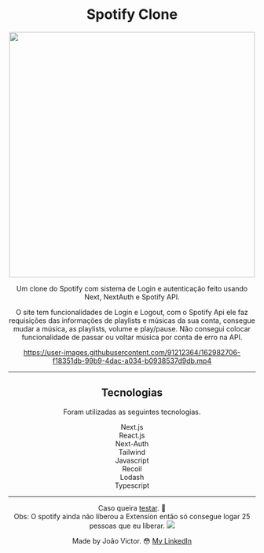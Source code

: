 <div align="center">
  <h1>Spotify Clone</h1>
  <image src="https://cdn.discordapp.com/attachments/958055531774361630/963161881848201356/unknown.png" style="width:500px;"/>
  
 

  <p>Um clone do Spotify com sistema de Login e autenticação feito usando Next, NextAuth e Spotify API.</p>
  <p>O site tem funcionalidades de Login e Logout, com o Spotify Api ele faz requisições das informações de playlists e músicas da sua conta, consegue mudar a música, as playlists, volume e play/pause. Não consegui colocar funcionalidade de passar ou voltar música por conta de erro na API.</p>
  
  
  

https://user-images.githubusercontent.com/91212364/162982706-f18351db-99b9-4dac-a034-b0938537d9db.mp4


  <hr/>
   <div>
     <h2>Tecnologias</h2>
     <p>Foram utilizadas as seguintes tecnologias.</p>
     <span>Next.js</span><br>
     <span>React.js</span><br>
     <span>Next-Auth</span><br>
     <span>Tailwind</span><br>
     <span>Javascript</span><br>
     <span>Recoil</span><br>
     <span>Lodash</span><br>
     <span>Typescript</span><br>
   </div>
  <hr/>
  
Caso queira [testar](jvspotify-clone.vercel.app). 🔧<br>
Obs: O spotify ainda não liberou a Extension então só consegue logar 25 pessoas que eu liberar.
  <image src="https://user-images.githubusercontent.com/91212364/162974410-d546b02f-cf79-4b7e-b40a-ba435e33ad86.png"/>

Made by João Victor. 😳 [My LinkedIn](https://www.linkedin.com/in/joão-victor-sabino)
  
</div>




